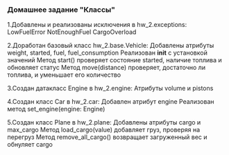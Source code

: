 ### Домашнее задание "Классы"

1.Добавлены и реализованы исключения в hw_2.exceptions:
LowFuelError
NotEnoughFuel
CargoOverload

2.Доработан базовый класс hw_2.base.Vehicle:
Добавлены атрибуты weight, started, fuel, fuel_consumption
Реализован __init__ с установкой значений
Метод start() проверяет состояние started, наличие топлива и обновляет статус
Метод move(distance) проверяет, достаточно ли топлива, и уменьшает его количество

3.Создан датакласс Engine в hw_2.engine:
Атрибуты volume и pistons

4.Создан класс Car в hw_2.car:
Добавлен атрибут engine
Реализован метод set_engine(engine: Engine)

5.Создан класс Plane в hw_2.plane:
Добавлены атрибуты cargo и max_cargo
Метод load_cargo(value) добавляет груз, проверяя на перегруз
Метод remove_all_cargo() возвращает загруженный вес и обнуляет cargo

